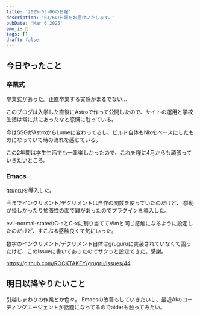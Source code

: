 ```yaml
---
title: '2025-03-06の日報'
description: '03/6の日報をお届けいたします。'
pubDate: 'Mar 6 2025'
emoji: 🦊
tags: []
draft: false
---
```


## 今日やったこと

### 卒業式

卒業式があった。正直卒業する実感がまるでない...

このブログは入学した直後にAstroで作って公開したので、サイトの運用と学校生活は常に共にあったなと感慨に耽っている。

今はSSGがAstroからLumeに変わってるし、ビルド自体もNixをベースにしたものになっていて時の流れを感じている。

この2年間は学生生活でも一番楽しかったので、これを糧に4月からも頑張っていきたいところ。

### Emacs

[grugru](https://github.com/ROCKTAKEY/grugru)を導入した。

今までインクリメント/デクリメントは自作の関数を使っていたのだけど、
挙動が怪しかったり拡張性の面で難があったのでプラグインを導入した。

evil-normal-stateのC-aとC-xに割り当ててVimと同じ感触になるように設定したのだけど、すこぶる感触良くて気にいった。

数字のインクリメント/デクリメント自体はgruguruに実装されていなくて困ったけど、このissueに書いてあったのでサクっと設定できた。感謝。

https://github.com/ROCKTAKEY/grugru/issues/44

## 明日以降やりたいこと

引越しまわりの作業とか色々。
Emacsの改善もしていきたいし、最近AIのコーディングエージェントが話題になってるのでaiderも触ってみたい。
